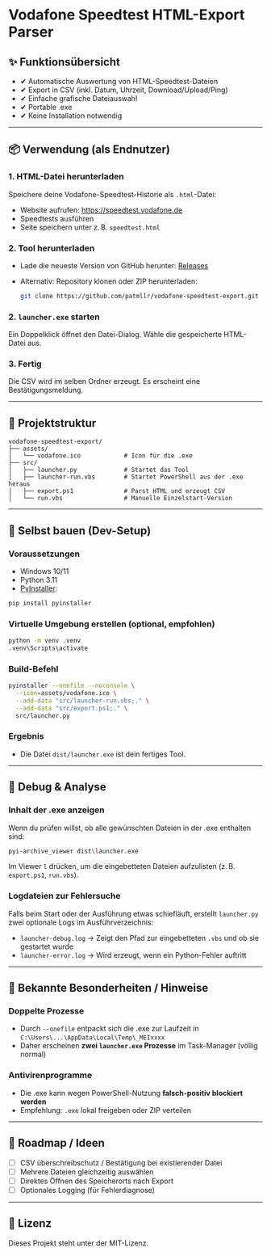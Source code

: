 # Vodafone Speedtest HTML-Export Parser

## ✨ Funktionsübersicht

* ✔ Automatische Auswertung von HTML-Speedtest-Dateien
* ✔ Export in CSV (inkl. Datum, Uhrzeit, Download/Upload/Ping)
* ✔ Einfache grafische Dateiauswahl
* ✔ Portable .exe
* ✔ Keine Installation notwendig

---

## 📦 Verwendung (als Endnutzer)

### 1. HTML-Datei herunterladen

Speichere deine Vodafone-Speedtest-Historie als `.html`-Datei:

* Website aufrufen: https://speedtest.vodafone.de
* Speedtests ausführen
* Seite speichern unter z. B. `speedtest.html`

### 2. Tool herunterladen

* Lade die neueste Version von GitHub herunter: [Releases](https://github.com/patmllr/vodafone-speedtest-export/releases/tag/v1.0.0)
* Alternativ: Repository klonen oder ZIP herunterladen:

  ```bash
  git clone https://github.com/patmllr/vodafone-speedtest-export.git
  ```

### 2. `launcher.exe` starten

Ein Doppelklick öffnet den Datei-Dialog. Wähle die gespeicherte HTML-Datei aus.

### 3. Fertig

Die CSV wird im selben Ordner erzeugt. Es erscheint eine Bestätigungsmeldung.

---

## 📁 Projektstruktur

```plaintext
vodafone-speedtest-export/
├── assets/
│   └── vodafone.ico            # Icon für die .exe
├── src/
│   ├── launcher.py             # Startet das Tool
│   ├── launcher-run.vbs        # Startet PowerShell aus der .exe heraus
│   ├── export.ps1              # Parst HTML und erzeugt CSV
│   └── run.vbs                 # Manuelle Einzelstart-Version
```

---

## 💪 Selbst bauen (Dev-Setup)

### Voraussetzungen

* Windows 10/11
* Python 3.11 
* [PyInstaller](https://pyinstaller.org/):

```bash
pip install pyinstaller
```

### Virtuelle Umgebung erstellen (optional, empfohlen)

```bash
python -m venv .venv
.venv\Scripts\activate
```

### Build-Befehl

```bash
pyinstaller --onefile --noconsole \
  --icon=assets/vodafone.ico \
  --add-data "src/launcher-run.vbs;." \
  --add-data "src/export.ps1;." \
  src/launcher.py
```

### Ergebnis

* Die Datei `dist/launcher.exe` ist dein fertiges Tool.

---

## 🔎 Debug & Analyse

### Inhalt der .exe anzeigen

Wenn du prüfen willst, ob alle gewünschten Dateien in der .exe enthalten sind:

```bash
pyi-archive_viewer dist\launcher.exe
```

Im Viewer `l` drücken, um die eingebetteten Dateien aufzulisten (z. B. `export.ps1`, `run.vbs`).

### Logdateien zur Fehlersuche

Falls beim Start oder der Ausführung etwas schiefläuft, erstellt `launcher.py` zwei optionale Logs im Ausführverzeichnis:

* `launcher-debug.log` → Zeigt den Pfad zur eingebetteten `.vbs` und ob sie gestartet wurde
* `launcher-error.log` → Wird erzeugt, wenn ein Python-Fehler auftritt

---

## 📅 Bekannte Besonderheiten / Hinweise

### Doppelte Prozesse

* Durch `--onefile` entpackt sich die .exe zur Laufzeit in `C:\Users\...\AppData\Local\Temp\_MEIxxxx`
* Daher erscheinen **zwei `launcher.exe` Prozesse** im Task-Manager (völlig normal)

### Antivirenprogramme

* Die .exe kann wegen PowerShell-Nutzung **falsch-positiv blockiert werden**
* Empfehlung: `.exe` lokal freigeben oder ZIP verteilen

---

## 🚀 Roadmap / Ideen

* [ ] CSV überschreibschutz / Bestätigung bei existierender Datei
* [ ] Mehrere Dateien gleichzeitig auswählen
* [ ] Direktes Öffnen des Speicherorts nach Export
* [ ] Optionales Logging (für Fehlerdiagnose)

---

## 📁 Lizenz

Dieses Projekt steht unter der MIT-Lizenz.